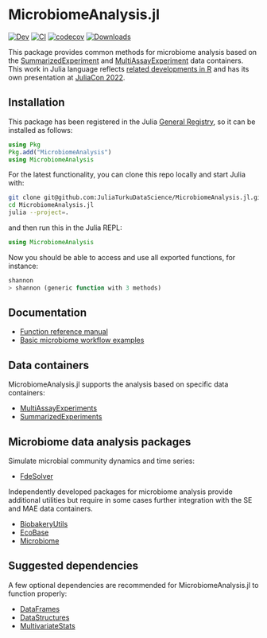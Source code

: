 # MicrobiomeAnalysis.jl

[![Dev](https://img.shields.io/badge/docs-dev-blue.svg)](https://juliaturkudatascience.github.io/MicrobiomeAnalysis.jl/dev/readme/)
[![CI](https://github.com/JuliaTurkuDataScience/MicrobiomeAnalysis.jl/actions/workflows/CI.yml/badge.svg?branch=main)](https://github.com/JuliaTurkuDataScience/MicrobiomeAnalysis.jl/actions/workflows/CI.yml)
[![codecov](https://codecov.io/gh/JuliaTurkuDataScience/MicrobiomeAnalysis.jl/branch/main/graph/badge.svg?token=VHEH1ZQLPA)](https://codecov.io/gh/JuliaTurkuDataScience/MicrobiomeAnalysis.jl)
[![Downloads](https://img.shields.io/badge/dynamic/json?url=http%3A%2F%2Fjuliapkgstats.com%2Fapi%2Fv1%2Ftotal_downloads%2FMicrobiomeAnalysis&query=total_requests&label=Downloads)](https://juliapkgstats.com/pkg/MicrobiomeAnalysis)

This package provides common methods for microbiome analysis based on the [SummarizedExperiment](https://ltla.github.io/SummarizedExperiments.jl/dev/) and [MultiAssayExperiment](https://ltla.github.io/MultiAssayExperiments.jl/dev/) data containers. This work in Julia language reflects [related developments in R](https://github.com/microbiome/mia/) and has its own presentation at [JuliaCon 2022](https://www.youtube.com/watch?v=3PYFqwEQAb8&t=158s).


## Installation

This package has been registered in the Julia [General Registry](https://github.com/JuliaRegistries/General), so it can be installed as follows:

```julia
using Pkg
Pkg.add("MicrobiomeAnalysis")
using MicrobiomeAnalysis
```

For the latest functionality, you can clone this repo locally and start Julia with:

```bash
git clone git@github.com:JuliaTurkuDataScience/MicrobiomeAnalysis.jl.git
cd MicrobiomeAnalysis.jl
julia --project=.
```
and then run this in the Julia REPL:

```julia
using MicrobiomeAnalysis
```

Now you should be able to access and use all exported functions, for instance:

```julia
shannon
> shannon (generic function with 3 methods)
```


## Documentation

- [Function reference manual](https://juliaturkudatascience.github.io/MicrobiomeAnalysis.jl/dev/)
- [Basic microbiome workflow examples](https://juliaturkudatascience.github.io/MicrobiomeAnalysis.jl/dev/example1/)


## Data containers

MicrobiomeAnalysis.jl supports the analysis based on specific data containers:

- [MultiAssayExperiments](https://github.com/LTLA/MultiAssayExperiments.jl)
- [SummarizedExperiments](https://github.com/LTLA/SummarizedExperiments.jl)


## Microbiome data analysis packages

Simulate microbial community dynamics and time series:

- [FdeSolver](https://github.com/JuliaTurkuDataScience/FdeSolver.jl)


Independently developed packages for microbiome analysis provide
additional utilities but require in some cases further integration
with the SE and MAE data containers.

- [BiobakeryUtils](https://github.com/EcoJulia/BiobakeryUtils.jl)
- [EcoBase](https://github.com/EcoJulia/EcoBase.jl)
- [Microbiome](https://github.com/EcoJulia/Microbiome.jl)


## Suggested dependencies

A few optional dependencies are recommended for
MicrobiomeAnalysis.jl to function properly:

- [DataFrames](https://github.com/JuliaData/DataFrames.jl)
- [DataStructures](https://github.com/JuliaCollections/DataStructures.jl)
- [MultivariateStats](https://github.com/JuliaStats/MultivariateStats.jl)
